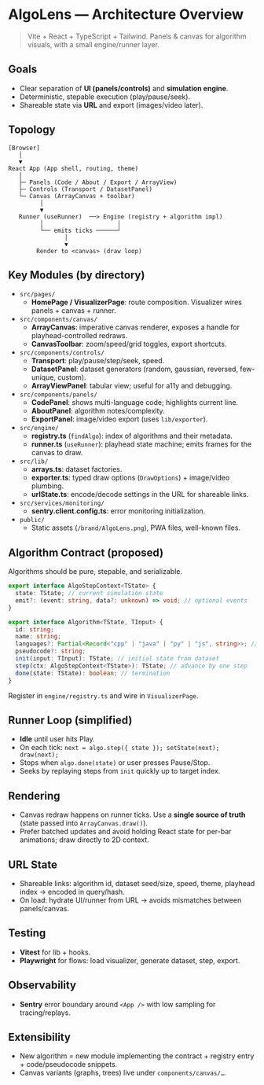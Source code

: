 # AlgoLens — Architecture Overview

> Vite + React + TypeScript + Tailwind. Panels & canvas for algorithm visuals, with a small engine/runner layer.

## Goals

- Clear separation of **UI (panels/controls)** and **simulation engine**.
- Deterministic, stepable execution (play/pause/seek).
- Shareable state via **URL** and export (images/video later).

## Topology

```
[Browser]
   │
   ▼
React App (App shell, routing, theme)
   │
   ├─ Panels (Code / About / Export / ArrayView)
   ├─ Controls (Transport / DatasetPanel)
   └─ Canvas (ArrayCanvas + toolbar)
         │
         ▼
   Runner (useRunner)  ──> Engine (registry + algorithm impl)
         │                     │
         └── emits ticks ──────┘
                │
                ▼
        Render to <canvas> (draw loop)
```

## Key Modules (by directory)

- `src/pages/`
  - **HomePage / VisualizerPage**: route composition. Visualizer wires panels + canvas + runner.
- `src/components/canvas/`
  - **ArrayCanvas**: imperative canvas renderer, exposes a handle for playhead-controlled redraws.
  - **CanvasToolbar**: zoom/speed/grid toggles, export shortcuts.
- `src/components/controls/`
  - **Transport**: play/pause/step/seek, speed.
  - **DatasetPanel**: dataset generators (random, gaussian, reversed, few-unique, custom).
  - **ArrayViewPanel**: tabular view; useful for a11y and debugging.
- `src/components/panels/`
  - **CodePanel**: shows multi-language code; highlights current line.
  - **AboutPanel**: algorithm notes/complexity.
  - **ExportPanel**: image/video export (uses `lib/exporter`).
- `src/engine/`
  - **registry.ts** (`findAlgo`): index of algorithms and their metadata.
  - **runner.ts** (`useRunner`): playhead state machine; emits frames for the canvas to draw.
- `src/lib/`
  - **arrays.ts**: dataset factories.
  - **exporter.ts**: typed draw options (`DrawOptions`) + image/video plumbing.
  - **urlState.ts**: encode/decode settings in the URL for shareable links.
- `src/services/monitoring/`
  - **sentry.client.config.ts**: error monitoring initialization.
- `public/`
  - Static assets (`/brand/AlgoLens.png`), PWA files, well-known files.

## Algorithm Contract (proposed)

Algorithms should be pure, stepable, and serializable.

```ts
export interface AlgoStepContext<TState> {
  state: TState; // current simulation state
  emit?: (event: string, data?: unknown) => void; // optional events
}

export interface Algorithm<TState, TInput> {
  id: string;
  name: string;
  languages?: Partial<Record<"cpp" | "java" | "py" | "js", string>>; // code snippets
  pseudocode?: string;
  init(input: TInput): TState; // initial state from dataset
  step(ctx: AlgoStepContext<TState>): TState; // advance by one step
  done(state: TState): boolean; // termination
}
```

Register in `engine/registry.ts` and wire in `VisualizerPage`.

## Runner Loop (simplified)

- **Idle** until user hits Play.
- On each tick: `next = algo.step({ state }); setState(next); draw(next);`
- Stops when `algo.done(state)` or user presses Pause/Stop.
- Seeks by replaying steps from `init` quickly up to target index.

## Rendering

- Canvas redraw happens on runner ticks. Use a **single source of truth** (state passed into `ArrayCanvas.draw()`).
- Prefer batched updates and avoid holding React state for per-bar animations; draw directly to 2D context.

## URL State

- Shareable links: algorithm id, dataset seed/size, speed, theme, playhead index → encoded in query/hash.
- On load: hydrate UI/runner from URL → avoids mismatches between panels/canvas.

## Testing

- **Vitest** for lib + hooks.
- **Playwright** for flows: load visualizer, generate dataset, step, export.

## Observability

- **Sentry** error boundary around `<App />` with low sampling for tracing/replays.

## Extensibility

- New algorithm = new module implementing the contract + registry entry + code/pseudocode snippets.
- Canvas variants (graphs, trees) live under `components/canvas/…`.
